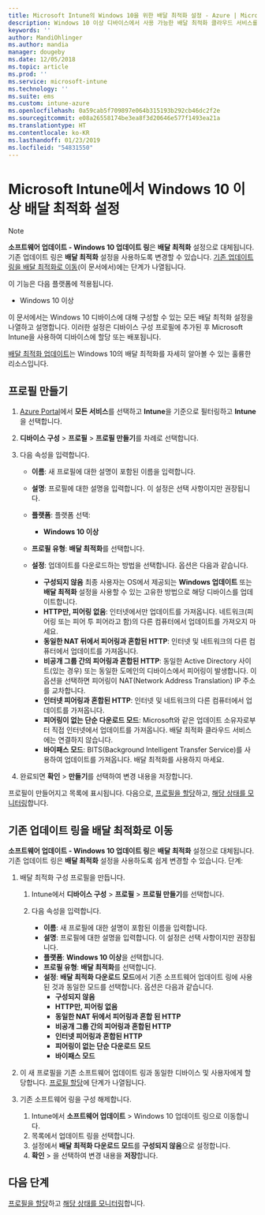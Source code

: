 ```yaml
---
title: Microsoft Intune의 Windows 10을 위한 배달 최적화 설정 - Azure | Microsoft Docs
description: Windows 10 이상 디바이스에서 사용 가능한 배달 최적화 클라우드 서비스를 사용하여 소프트웨어 업데이트가 디바이스에 배달되는 방법을 구성합니다. Intune에서 디바이스 구성 프로필을 만들어 인터넷을 통해 업데이트를 설치합니다. 또한 기존 업데이트 링을 배달 최적화 프로필로 바꾸는 방법을 참조하세요.
keywords: ''
author: MandiOhlinger
ms.author: mandia
manager: dougeby
ms.date: 12/05/2018
ms.topic: article
ms.prod: ''
ms.service: microsoft-intune
ms.technology: ''
ms.suite: ems
ms.custom: intune-azure
ms.openlocfilehash: 0a59cab5f709897e064b315193b292cb46dc2f2e
ms.sourcegitcommit: e08a26558174be3ea8f3d20646e577f1493ea21a
ms.translationtype: HT
ms.contentlocale: ko-KR
ms.lasthandoff: 01/23/2019
ms.locfileid: "54831550"
---
```

# <a name="windows-10-and-newer-delivery-optimization-settings-in-microsoft-intune"></a>Microsoft Intune에서 Windows 10 이상 배달 최적화 설정

> [!NOTE]
> **소프트웨어 업데이트 - Windows 10 업데이트 링**은 **배달 최적화** 설정으로 대체됩니다. 기존 업데이트 링은 **배달 최적화** 설정을 사용하도록 변경할 수 있습니다. [기존 업데이트 링을 배달 최적화로 이동](#move-existing-update-rings-to-delivery-optimization)(이 문서에서)에는 단계가 나열됩니다. 


이 기능은 다음 플랫폼에 적용됩니다.

- Windows 10 이상

이 문서에서는 Windows 10 디바이스에 대해 구성할 수 있는 모든 배달 최적화 설정을 나열하고 설명합니다. 이러한 설정은 디바이스 구성 프로필에 추가된 후 Microsoft Intune을 사용하여 디바이스에 할당 또는 배포됩니다.

[배달 최적화 업데이트](https://docs.microsoft.com/windows/deployment/update/waas-delivery-optimization)는 Windows 10의 배달 최적화를 자세히 알아볼 수 있는 훌륭한 리소스입니다.

## <a name="create-the-profile"></a>프로필 만들기

1. [Azure Portal](https://portal.azure.com)에서 **모든 서비스**를 선택하고 **Intune**을 기준으로 필터링하고 **Intune**을 선택합니다.

2. **디바이스 구성** > **프로필** > **프로필 만들기**를 차례로 선택합니다.

3. 다음 속성을 입력합니다.

    - **이름**: 새 프로필에 대한 설명이 포함된 이름을 입력합니다.
    - **설명**: 프로필에 대한 설명을 입력합니다. 이 설정은 선택 사항이지만 권장됩니다.
    - **플랫폼**: 플랫폼 선택:  

        - **Windows 10 이상**

    - **프로필 유형**: **배달 최적화**를 선택합니다.
    - **설정**: 업데이트를 다운로드하는 방법을 선택합니다. 옵션은 다음과 같습니다. 

        - **구성되지 않음** 최종 사용자는 OS에서 제공되는 **Windows 업데이트** 또는 **배달 최적화** 설정을 사용할 수 있는 고유한 방법으로 해당 디바이스를 업데이트합니다.
        - **HTTP만, 피어링 없음**: 인터넷에서만 업데이트를 가져옵니다. 네트워크(피어링 또는 피어 투 피어라고 함)의 다른 컴퓨터에서 업데이트를 가져오지 마세요.
        - **동일한 NAT 뒤에서 피어링과 혼합된 HTTP**: 인터넷 및 네트워크의 다른 컴퓨터에서 업데이트를 가져옵니다. 
        - **비공개 그룹 간의 피어링과 혼합된 HTTP**: 동일한 Active Directory 사이트(있는 경우) 또는 동일한 도메인의 디바이스에서 피어링이 발생합니다. 이 옵션을 선택하면 피어링이 NAT(Network Address Translation) IP 주소를 교차합니다.
        - **인터넷 피어링과 혼합된 HTTP**: 인터넷 및 네트워크의 다른 컴퓨터에서 업데이트를 가져옵니다.
        - **피어링이 없는 단순 다운로드 모드**: Microsoft와 같은 업데이트 소유자로부터 직접 인터넷에서 업데이트를 가져옵니다. 배달 최적화 클라우드 서비스에는 연결하지 않습니다.
        - **바이패스 모드**: BITS(Background Intelligent Transfer Service)를 사용하여 업데이트를 가져옵니다. 배달 최적화를 사용하지 마세요.

4. 완료되면 **확인** > **만들기**를 선택하여 변경 내용을 저장합니다.

프로필이 만들어지고 목록에 표시됩니다. 다음으로, [프로필을 할당](device-profile-assign.md)하고, [해당 상태를 모니터링](device-profile-monitor.md)합니다.

## <a name="move-existing-update-rings-to-delivery-optimization"></a>기존 업데이트 링을 배달 최적화로 이동

**소프트웨어 업데이트 - Windows 10 업데이트 링**은 **배달 최적화** 설정으로 대체됩니다. 기존 업데이트 링은 **배달 최적화** 설정을 사용하도록 쉽게 변경할 수 있습니다. 단계:

1. 배달 최적화 구성 프로필을 만듭니다.

    1. Intune에서 **디바이스 구성** > **프로필** > **프로필 만들기**를 선택합니다.
    2. 다음 속성을 입력합니다.

        - **이름**: 새 프로필에 대한 설명이 포함된 이름을 입력합니다.
        - **설명**: 프로필에 대한 설명을 입력합니다. 이 설정은 선택 사항이지만 권장됩니다.
        - **플랫폼**: **Windows 10 이상**을 선택합니다.
        - **프로필 유형**: **배달 최적화**를 선택합니다.
        - **설정**: **배달 최적화 다운로드 모드**에서 기존 소프트웨어 업데이트 링에 사용된 것과 동일한 모드를 선택합니다. 옵션은 다음과 같습니다.
            - **구성되지 않음**
            - **HTTP만, 피어링 없음**
            - **동일한 NAT 뒤에서 피어링과 혼합 된 HTTP**
            - **비공개 그룹 간의 피어링과 혼합된 HTTP**
            - **인터넷 피어링과 혼합된 HTTP**
            - **피어링이 없는 단순 다운로드 모드**
            - **바이패스 모드**

2. 이 새 프로필을 기존 소프트웨어 업데이트 링과 동일한 디바이스 및 사용자에게 할당합니다. [프로필 할당](device-profile-assign.md)에 단계가 나열됩니다.

3. 기존 소프트웨어 링을 구성 해제합니다.
    1. Intune에서 **소프트웨어 업데이트** > Windows 10 업데이트 링으로 이동합니다.
    2. 목록에서 업데이트 링을 선택합니다.
    3. 설정에서 **배달 최적화 다운로드 모드**를 **구성되지 않음**으로 설정합니다.
    4. **확인** > 을 선택하여 변경 내용을 **저장**합니다.

## <a name="next-steps"></a>다음 단계

[프로필을 할당](device-profile-assign.md)하고 [해당 상태를 모니터링](device-profile-monitor.md)합니다.
